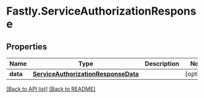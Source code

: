 # Fastly.ServiceAuthorizationResponse

## Properties

Name | Type | Description | Notes
------------ | ------------- | ------------- | -------------
**data** | [**ServiceAuthorizationResponseData**](ServiceAuthorizationResponseData.md) |  | [optional] 



[[Back to API list]](../../README.md#endpoints) [[Back to README]](../../README.md)

